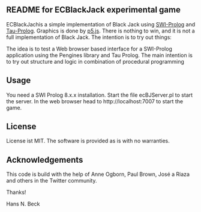 
## README for ECBlackJack experimental game

ECBlackJachis a simple implementation  of Black Jack using [SWI-Prolog](http://www.swi-prolog.org) and [Tau-Prolog](http://www.tau-prolog.org). Graphics is done by [p5.js](http://p5js.org). There is nothing to win, and it is not
a full implementation of Black Jack. The intention is to try out things:

The idea is to test a Web browser based interface for a SWI-Prolog application using the Pengines library and Tau Prolog. The main intention is to try out structure and logic in combination of procedural programming 

## Usage

You need a SWI Prolog 8.x.x installation. Start the file ecBJServer.pl to start the server. In the web browser head to http://localhost:7007 to start the game.

## License

License ist MIT. The software is provided as is with no warranties.

## Acknowledgements

This code is build with the help of Anne Ogborn, Paul Brown, José a Riaza and others in the Twitter community. 


Thanks!

Hans N. Beck